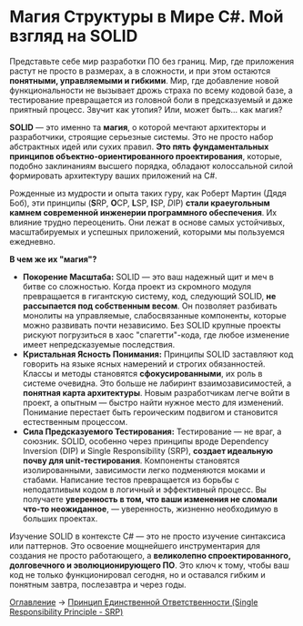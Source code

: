 # Магия Структуры в Мире C#. Мой взгляд на SOLID

Представьте себе мир разработки ПО без границ. Мир, где приложения растут не просто в размерах, а в сложности, 
и при этом остаются **понятными, управляемыми и гибкими**. Мир, где добавление новой функциональности не вызывает 
дрожь страха по всему кодовой базе, а тестирование превращается из головной боли в предсказуемый и даже приятный 
процесс. Звучит как утопия? Или, может быть... как магия?

**SOLID** — это именно та **магия**, о которой мечтают архитекторы и разработчики, строящие серьезные системы. 
Это не просто набор абстрактных идей или сухих правил. 
**Это пять фундаментальных принципов объектно-ориентированного проектирования**, которые, подобно заклинаниям 
высшего порядка, обладают колоссальной силой формировать архитектуру ваших приложений на C#.

Рожденные из мудрости и опыта таких гуру, как Роберт Мартин (Дядя Боб), эти принципы (**S**RP, **O**CP, **L**SP, **I**SP, *D*IP)
**стали краеугольным камнем современной инженерии программного обеспечения**. Их влияние трудно переоценить. Они лежат в основе самых устойчивых, масштабируемых и успешных приложений, которыми мы пользуемся ежедневно.

**В чем же их "магия"?**
* **Покорение Масштаба:** SOLID — это ваш надежный щит и меч в битве со сложностью. Когда проект из скромного модуля превращается в гигантскую систему, код, следующий SOLID, **не рассыпается под собственным весом**. Он позволяет разбивать монолиты на управляемые, слабосвязанные компоненты, которые можно развивать почти независимо. Без SOLID крупные проекты рискуют погрузиться в хаос "спагетти"-кода, где любое изменение имеет непредсказуемые последствия.
* **Кристальная Ясность Понимания:** Принципы SOLID заставляют код говорить на языке ясных намерений и строгих обязанностей. Классы и методы становятся **сфокусированными**, их роль в системе очевидна. Это больше не лабиринт взаимозависимостей, а **понятная карта архитектуры**. Новым разработчикам легче войти в проект, а опытным — быстро найти нужное место для изменений. Понимание перестает быть героическим подвигом и становится естественным процессом.
* **Сила Предсказуемого Тестирования:** Тестирование — не враг, а союзник. SOLID, особенно через принципы вроде Dependency Inversion (DIP) и Single Responsibility (SRP), **создает идеальную почву для unit-тестирования**. Компоненты становятся изолированными, зависимости легко подменяются моками и стабами. Написание тестов превращается из борьбы с неподатливым кодом в логичный и эффективный процесс. Вы получаете **уверенность в том, что ваши изменения не сломали что-то неожиданное**, — уверенность, жизненно необходимую в больших проектах.

Изучение SOLID в контексте C# — это не просто изучение синтаксиса или паттернов. 
Это освоение мощнейшего инструментария для создания не просто работающего, а **великолепно спроектированного, 
долговечного и эволюционирующего ПО**. Это ключ к тому, чтобы ваш код не только функционировал сегодня, но и 
оставался гибким и понятным завтра, послезавтра и через годы.


[Оглавление](/README.md)         -> [Принцип Единственной Ответственности (Single Responsibility Principle - SRP)](/SOLID/SRP.md)
